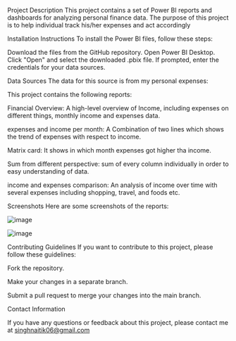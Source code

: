 Project Description
This project contains a set of Power BI reports and dashboards for analyzing personal finance data. The purpose of this project is to help individual track his/her expenses and act accordingly

Installation Instructions
To install the Power BI files, follow these steps:

Download the files from the GitHub repository.
Open Power BI Desktop.
Click "Open" and select the downloaded .pbix file.
If prompted, enter the credentials for your data sources.

Data Sources
The data for this source is from my personal expenses:

This project contains the following reports:

Financial Overview: A high-level overview of Income, including expenses on different things, monthly income and expenses data.

expenses and income per month: A Combination of two lines which shows the trend of expenses with respect to income.

Matrix card: It shows in which month expenses got higher tha income.

Sum from different perspective: sum of every column individually in order to easy understanding of data.

income and expenses comparison: An analysis of income over time with several expenses including shopping, travel, and foods etc.

Screenshots
Here are some screenshots of the reports:

![image](https://user-images.githubusercontent.com/123255389/226203138-63375f40-f7d5-46dc-800f-666694ec23f7.png)

![image](https://user-images.githubusercontent.com/123255389/226203174-4ca48bee-98a9-425b-93da-821d5d0b112d.png)


Contributing Guidelines
If you want to contribute to this project, please follow these guidelines:

Fork the repository.

Make your changes in a separate branch.

Submit a pull request to merge your changes into the main branch.

Contact Information

If you have any questions or feedback about this project, please contact me at singhnaitik06@gmail.com
